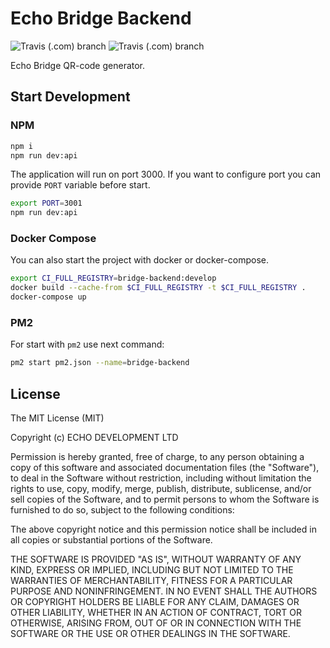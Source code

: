 # Echo Bridge Backend

![Travis (.com) branch](https://img.shields.io/travis/com/echoprotocol/bridge-server/master?label=build%20master)
![Travis (.com) branch](https://img.shields.io/travis/com/echoprotocol/bridge-server/develop?label=build%20develop)

Echo Bridge QR-code generator.

## Start Development

### NPM

```bash
npm i
npm run dev:api
```

The application will run on port 3000. If you want to configure port you
can provide `PORT` variable before start. 

```bash
export PORT=3001
npm run dev:api
```

### Docker Compose

You can also start the project with docker or docker-compose.

```bash
export CI_FULL_REGISTRY=bridge-backend:develop
docker build --cache-from $CI_FULL_REGISTRY -t $CI_FULL_REGISTRY .
docker-compose up
```

### PM2

For start with `pm2` use next command:

```bash
pm2 start pm2.json --name=bridge-backend
```

## License

The MIT License (MIT)

Copyright (c) ECHO DEVELOPMENT LTD

Permission is hereby granted, free of charge, to any person obtaining a copy of
this software and associated documentation files (the "Software"), to deal in
the Software without restriction, including without limitation the rights to
use, copy, modify, merge, publish, distribute, sublicense, and/or sell copies of
the Software, and to permit persons to whom the Software is furnished to do so,
subject to the following conditions:

The above copyright notice and this permission notice shall be included in all
copies or substantial portions of the Software.

THE SOFTWARE IS PROVIDED "AS IS", WITHOUT WARRANTY OF ANY KIND, EXPRESS OR
IMPLIED, INCLUDING BUT NOT LIMITED TO THE WARRANTIES OF MERCHANTABILITY, FITNESS
FOR A PARTICULAR PURPOSE AND NONINFRINGEMENT. IN NO EVENT SHALL THE AUTHORS OR
COPYRIGHT HOLDERS BE LIABLE FOR ANY CLAIM, DAMAGES OR OTHER LIABILITY, WHETHER
IN AN ACTION OF CONTRACT, TORT OR OTHERWISE, ARISING FROM, OUT OF OR IN
CONNECTION WITH THE SOFTWARE OR THE USE OR OTHER DEALINGS IN THE SOFTWARE.
